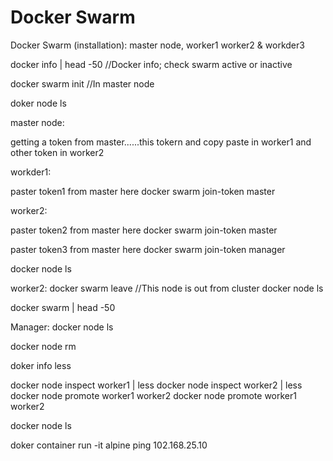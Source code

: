 # Docker Swarm









Docker Swarm (installation): 
master node, worker1 worker2 & workder3

docker info | head -50   //Docker info; check swarm active or inactive

docker swarm init    //In master node

doker node ls



master node:

getting a token from master......this tokern and copy paste in worker1 and other token in worker2


workder1:

paster token1 from master here
docker swarm join-token master

worker2:

paster token2 from master here
docker swarm join-token master


paster token3 from master here
docker swarm join-token manager



docker node ls 


worker2:
docker swarm leave  //This node is out from cluster
docker node ls

docker swarm | head -50




Manager: 
docker node ls

docker node rm 

doker info less


docker node inspect worker1 | less
docker node inspect worker2 | less
docker node promote worker1 worker2
docker node promote worker1 worker2

docker node ls

doker container run -it alpine ping 102.168.25.10


